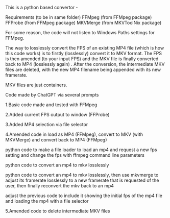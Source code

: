 This is a python based convertor - 

Requirements (to be in same folder)
FFMpeg (from FFMpeg package)
FFProbe (from FFMpeg package)
MKVMerge (from MKVToolNix package)

For some reason, the code will not listen to Windows Paths settings for FFMpeg.

The way to losslessly convert the FPS of an existing MP4 file (which is how this code works) is to firstly (losslessly) convert it to MKV format. The FPS is then amended (to your input FPS) and the MKV file is finally converted back to MP4 (losslessly again) . After the conversion, the intermediate MKV files are deleted, with the new MP4 filename being appended with its new framerate.

MKV files are just containers. 


Code made by ChatGPT via several prompts 

1.Basic code made and tested with FFMpeg

2.Added current FPS output to window (FFProbe)

3.Added MP4 selection via file selector

4.Amended code in load as MP4 (FFMpeg), convert to MKV (with MKVMerge) and convert back to MP4 (FFMpeg)

python code to make a file loader to load an mp4 and request a new fps setting and change the fps with ffmpeg command line parameters

python code to convert an mp4 to mkv losslessly

python code to convert an mp4 to mkv losslessly, then use mkvmerge to adjust its framerate losslessly to a new framerate that is requested of the user, then finally reconvert the mkv back to an mp4

adjust the previous code to include it showing the initial fps of the mp4 file and loading the mp4 with a file selector

5.Amended code to delete intermediate MKV files



 
